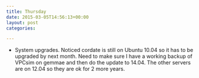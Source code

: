 ```yaml
---
title: Thursday
date: 2015-03-05T14:56:13+00:00
layout: post
categories:

---
```

  * System upgrades. Noticed cordate is still on Ubuntu 10.04 so it has to be upgraded by next month. Need to make sure I have a working backup of VPCsim on gemmae and then do the update to 14.04. The other servers are on 12.04 so they are ok for 2 more years.
